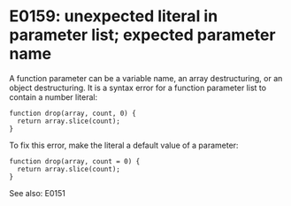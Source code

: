 # E0159: unexpected literal in parameter list; expected parameter name

A function parameter can be a variable name, an array destructuring, or an
object destructuring. It is a syntax error for a function parameter list to
contain a number literal:

    function drop(array, count, 0) {
      return array.slice(count);
    }

To fix this error, make the literal a default value of a parameter:

    function drop(array, count = 0) {
      return array.slice(count);
    }

See also: E0151
